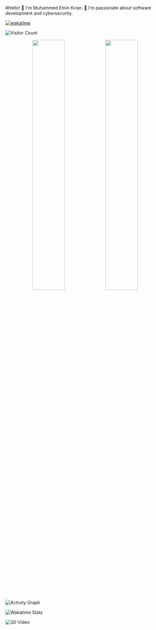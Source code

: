 #Hello! 👋
I'm Muhammed Emin Kıran. 🌟 I’m passionate about software development and cybersecurity.

[![wakatime](https://wakatime.com/badge/user/cef45e7a-ee97-4a47-a568-86349b210b0d.svg)](https://wakatime.com/@cef45e7a-ee97-4a47-a568-86349b210b0d)

![Visitor Count](https://profile-counter.glitch.me/888KIRAN/count.svg)

<p align="center">
  <img src="https://github-readme-stats.vercel.app/api?username=888KIRAN&show_icons=true&theme=radical&count_private=true" width="45%" />
  <img src="https://github-readme-stats.vercel.app/api/top-langs/?username=888KIRAN&layout=compact&theme=radical" width="45%" />
</p>

![Activity Graph](https://github-readme-activity-graph.vercel.app/graph?username=888KIRAN&theme=radical)

![Wakatime Stats](https://github-readme-stats.vercel.app/api/wakatime?username=888KIRAN&apikey=waka_24e9ea78-a54c-47be-8523-65f01926dbf6&theme=radical)


![3D Video]([https://path_to_your_gif.gif](https://i.giphy.com/media/v1.Y2lkPTc5MGI3NjExeWM0eHNuZ2FsZWt5YWJ6bnN5OTdiZW93Y2M2MTVsZjl4ZDF6MGV3dSZlcD12MV9pbnRlcm5hbF9naWZfYnlfaWQmY3Q9Zw/l41Yxij9zr2UI8wx2/giphy.gif))

